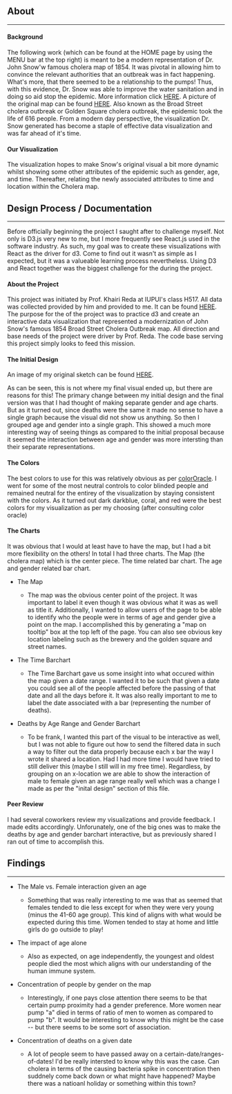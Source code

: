 ## About

---

#### Background

The following work (which can be found at the HOME page by using the MENU bar at the top right) is meant to be a modern representation of Dr. John Snow'w famous cholera map of 1854. It was pivotal in allowing him to convince the relevant authorities that an outbreak was in fact happening. What's more, that there seemed to be a relationship to the pumps! Thus, with this evidence, Dr. Snow was able to improve the water sanitation and in doing so aid stop the epidemic. More information click [HERE](https://en.wikipedia.org/wiki/1854_Broad_Street_cholera_outbreak). A picture of the original map can be found [HERE](https://en.wikipedia.org/wiki/File:Snow-cholera-map-1.jpg). Also known as the Broad Street cholera outbreak or Golden Square cholera outbreak, the epidemic took the life of 616 people. From a modern day perspective, the visualization Dr. Snow generated has become a staple of effective data visualization and was far ahead of it's time.

#### Our Visualization

The visualization hopes to make Snow's original visual a bit more dynamic whilst showing some other attributes of the epidemic such as gender, age, and time. Thereafter, relating the newly associated attributes to time and location within the Cholera map.

## Design Process / Documentation

---

Before officially beginning the project I saught after to challenge myself. Not only is D3.js very new to me, but I more frequently see React.js used in the software industry. As such, my goal was to create these visualizations with React as the driver for d3. Come to find out it wasn't as simple as I expected, but it was a valueable learning process nevertheless. Using D3 and React together was the biggest challenge for the during the project.

#### About the Project

This project was initiated by Prof. Khairi Reda at IUPUI's class H517. All data was collected provided by him and provided to me. It can be found [HERE](https://khreda.com/teaching/2020/H517/project1). The purpose for the of the project was to practice d3 and create an interactive data visualization that represented a modernization of John Snow's famous 1854 Broad Street Cholera Outbreak map. All direction and base needs of the project were driver by Prof. Reda. The code base serving this project simply looks to feed this mission.

#### The Initial Design

An image of my original sketch can be found [HERE](https://ksmconsulting-my.sharepoint.com/:i:/p/aduran/EZHCYWVu7plLkMj5Wzd6LNgB1JSK9J0mhy1--c1SLWGxBQ?e=F4sIyp).

As can be seen, this is not where my final visual ended up, but there are reasons for this! The primary change between my initial design and the final version was that I had thought of making separate gender and age charts. But as it turned out, since deaths were the same it made no sense to have a single graph because the visual did not show us anything. So then I grouped age and gender into a single graph. This showed a much more interesting way of seeing things as compared to the initial proposal because it seemed the interaction between age and gender was more intersting than their separate representations.

#### The Colors

The best colors to use for this was relatively obvious as per [colorOracle](http://colororacle.org/). I went for some of the most neutral controls to color blinded people and remained neutral for the entirey of the visualization by staying consistent with the colors. As it turned out dark darkblue, coral, and red were the best colors for my visualization as per my choosing (after consulting color oracle)

#### The Charts

It was obvious that I would at least have to have the map, but I had a bit more flexibility on the others! In total I had three charts. The Map (the cholera map) which is the center piece. The time related bar chart. The age and gender related bar chart.

- The Map

  - The map was the obvious center point of the project. It was important to label it even though it was obvious what it was as well as title it. Additionally, I wanted to allow users of the page to be able to identify who the people were in terms of age and gender give a point on the map. I accomplished this by generating a "map on tooltip" box at the top left of the page. You can also see obvious key location labeling such as the brewery and the golden square and street names.

- The Time Barchart

  - The Time Barchart gave us some insight into what occured within the map given a date range. I wanted it to be such that given a date you could see all of the people affected before the passing of that date and all the days before it. It was also really important to me to label the date associated with a bar (representing the number of deaths).

- Deaths by Age Range and Gender Barchart

  - To be frank, I wanted this part of the visual to be interactive as well, but I was not able to figure out how to send the filtered data in such a way to filter out the data properly because each x bar the way I wrote it shared a location. Had I had more time I would have tried to still deliver this (maybe I still will in my free time). Regardless, by grouping on an x-location we are able to show the interaction of male to female given an age range really well which was a change I made as per the "inital design" section of this file.

#### Peer Review

I had several coworkers review my visualizations and provide feedback. I made edits accordingly. Unforunately, one of the big ones was to make the deaths by age and gender barchart interactive, but as previously shared I ran out of time to accomplish this.

## Findings

---

- The Male vs. Female interaction given an age

  - Something that was really interesting to me was that as seemed that females tended to die less except for when they were very young (minus the 41-60 age group). This kind of aligns with what would be expected during this time. Women tended to stay at home and little girls do go outside to play!

- The impact of age alone

  - Also as expected, on age independently, the youngest and oldest people died the most which aligns with our understanding of the human immune system.

- Concentration of people by gender on the map

  - Interestingly, if one pays close attention there seems to be that certain pump proximity had a gender preference. More women near pump "a" died in terms of ratio of men to women as compared to pump "b". It would be interesting to know why this might be the case -- but there seems to be some sort of association.

- Concentration of deaths on a given date

  - A lot of people seem to have passed away on a certain-date/ranges-of-dates! I'd be really intersted to know why this was the case. Can cholera in terms of the causing bacteria spike in concentration then suddnely come back down or what might have happened? Maybe there was a natioanl holiday or something within this town?
